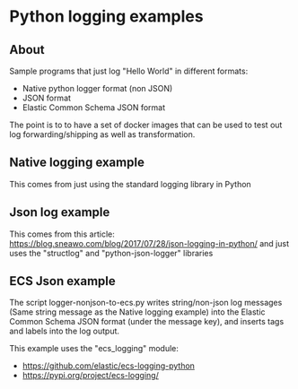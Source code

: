 # Python logging examples

## About

Sample programs that just log "Hello World" in different formats:

* Native python logger format (non JSON)
* JSON format
* Elastic Common Schema JSON format

The point is to to have a set of docker images that can be used to test out log forwarding/shipping as well as transformation.

## Native logging example

This comes from just using the standard logging library in Python

## Json log example

This comes from this article: https://blog.sneawo.com/blog/2017/07/28/json-logging-in-python/ and just uses the "structlog" and "python-json-logger" libraries

## ECS Json example

The script logger-nonjson-to-ecs.py writes string/non-json log messages (Same string message as the Native logging example) into the Elastic Common Schema JSON format (under the message key), and inserts tags and labels into the log output.

This example uses the "ecs_logging" module:

* https://github.com/elastic/ecs-logging-python
* https://pypi.org/project/ecs-logging/
